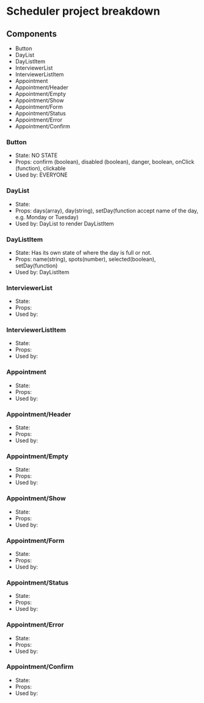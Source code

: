 # Scheduler project breakdown

## Components

- Button
- DayList
- DayListItem
- InterviewerList
- InterviewerListItem
- Appointment
- Appointment/Header
- Appointment/Empty
- Appointment/Show
- Appointment/Form
- Appointment/Status
- Appointment/Error
- Appointment/Confirm

### Button

- State: NO STATE
- Props: confirm (boolean), disabled (boolean), danger, boolean, onClick (function), clickable
- Used by: EVERYONE

### DayList

- State:
- Props: days(array), day(string), setDay(function accept name of the day, e.g. Monday or Tuesday)
- Used by: DayList to render DayListItem

### DayListItem

- State: Has its own state of where the day is full or not.
- Props: name(string), spots(number), selected(boolean), setDay(function)
- Used by: DayListItem

### InterviewerList

- State:
- Props:
- Used by:

### InterviewerListItem

- State:
- Props:
- Used by:

### Appointment

- State:
- Props:
- Used by:

### Appointment/Header

- State:
- Props:
- Used by:

### Appointment/Empty

- State:
- Props:
- Used by:

### Appointment/Show

- State:
- Props:
- Used by:

### Appointment/Form

- State:
- Props:
- Used by:

### Appointment/Status

- State:
- Props:
- Used by:

### Appointment/Error

- State:
- Props:
- Used by:

### Appointment/Confirm

- State:
- Props:
- Used by: